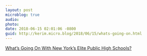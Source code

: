 ```yaml
---
layout: post
microblog: true
audio: 
photo: 
date: 2018-06-15 02:01:06 -0800
guid: http://kerim.micro.blog/2018/06/15/whats-going-on.html
---
```

[What’s Going On With New York’s Elite Public High Schools?](https://www.theatlantic.com/education/archive/2018/06/new-york-high-schools-stuyvesant-brooklyn-bronx/562772/)
